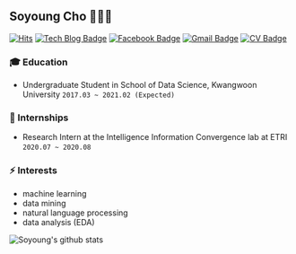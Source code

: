 ## Soyoung Cho 👩🏻‍💻

[![Hits](https://hits.seeyoufarm.com/api/count/incr/badge.svg?url=https%3A%2F%2Fgithub.com%2FSoYoungCho)](https://hits.seeyoufarm.com)
[![Tech Blog Badge](http://img.shields.io/badge/-Tech%20blog-black?style=flat-square&logo=github&link=https://blog.naver.com/wazoskee)](https://blog.naver.com/wazoskee)
[![Facebook Badge](https://img.shields.io/badge/facebook-1877f2?style=flat-square&logo=facebook&logoColor=white&link=https://https://www.facebook.com/soyoung.cho.543/)](https://www.facebook.com/soyoung.cho.543/)
[![Gmail Badge](https://img.shields.io/badge/Gmail-d14836?style=flat-square&logo=Gmail&logoColor=white&link=mailto:sophiacho525@gmail.com)](mailto:sophiacho525@gmail.com)
[![CV Badge](https://img.shields.io/badge/-Curriculum%20Vitae-yellow?style=flat-square&logo=Latex&logoColor=white&link=https://github.com/SoYoungCho/CV/blob/master/SoyoungCho_CV.pdf)](https://github.com/SoYoungCho/CV/blob/master/SoyoungCho_CV.pdf)
	
### :mortar_board: Education 
- Undergraduate Student in School of Data Science, Kwangwoon University ```2017.03 ~ 2021.02 (Expected)```

### 🔭 Internships
- Research Intern at the Intelligence Information Convergence lab at ETRI ```2020.07 ~ 2020.08```

### ⚡ Interests
- machine learning
- data mining
- natural language processing
- data analysis (EDA)

<!--
**SoYoungCho/SoYoungCho** is a ✨ _special_ ✨ repository because its `README.md` (this file) appears on your GitHub profile.

Here are some ideas to get you started:

- 🔭 I’m currently working on ...
- 🌱 I’m currently learning ...
- 👯 I’m looking to collaborate on ...
- 🤔 I’m looking for help with ...
- 💬 Ask me about ...
- 📫 How to reach me: ...
- 😄 Pronouns: ...
- ⚡ Fun fact: ...
-->

![Soyoung's github stats](https://github-readme-stats.vercel.app/api?username=SoYoungCho&show_icons=true&hide_border=true) 
